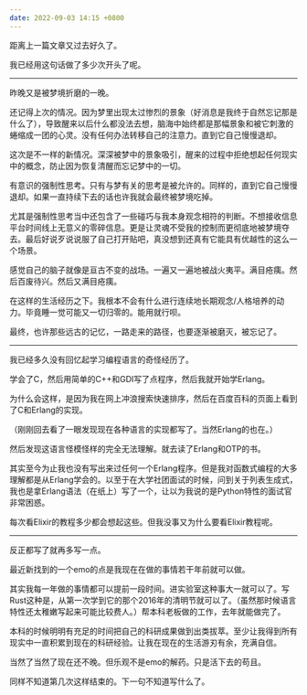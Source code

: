 ```yaml
---
date: 2022-09-03 14:15 +0800
---
```

<!-- more -->

距离上一篇文章又过去好久了。

我已经用这句话做了多少次开头了呢。

----

昨晚又是被梦境折磨的一晚。

还记得上次的情况。因为梦里出现太过惨烈的景象（好消息是我终于自然忘记那是什么了），导致醒来以后什么都没法去想，脑海中始终都是那幅景象和被它刺激的蜷缩成一团的心灵。没有任何办法转移自己的注意力。直到它自己慢慢退却。

这次是不一样的新情况。深深被梦中的景象吸引，醒来的过程中拒绝想起任何现实中的概念，防止因为恢复清醒而忘记梦中的一切。

有意识的强制性思考。只有与梦有关的思考是被允许的。同样的，直到它自己慢慢退却。如果一直持续下去的话也许我就会最终被梦境吃掉。

尤其是强制性思考当中还包含了一些碰巧与我本身观念相符的判断。不想接收信息平台时间线上无意义的零碎信息。更是让灵魂不受我的控制而更彻底地被梦境夺去。最后好说歹说说服了自己打开贴吧，真没想到还真有它能具有优越性的这么一个场景。

感觉自己的脑子就像是亘古不变的战场。一遍又一遍地被战火夷平。满目疮痍。然后百废待兴。然后又满目疮痍。

在这样的生活经历之下。我根本不会有什么进行连续地长期观念/人格培养的动力。毕竟睡一觉可能又一切归零的。能用就行呗。

最终，也许那些远古的记忆，一路走来的路径，也要逐渐被磨灭，被忘记了。

----

我已经多久没有回忆起学习编程语言的奇怪经历了。

学会了C，然后用简单的C++和GDI写了点程序，然后我就开始学Erlang。

为什么会这样，是因为我在网上冲浪搜索快速排序，然后在百度百科的页面上看到了C和Erlang的实现。

（刚刚回去看了一眼发现现在各种语言的实现都写了。当然Erlang的也在。）

然后发现这语言怪模怪样的完全无法理解。就去读了Erlang和OTP的书。

其实至今为止我也没有写出来过任何一个Erlang程序。但是我对函数式编程的大多理解都是从Erlang学会的。以至于在大学社团面试的时候，问到关于列表生成式，我也是拿Erlang语法（在纸上）写了一个，让以为我说的是Python特性的面试官非常困惑。

每次看Elixir的教程多少都会想起这些。但我没事又为什么要看Elixir教程呢。

----

反正都写了就再多写一点。

最近新找到的一个emo的点是我现在在做的事情若干年前就可以做。

其实我每一年做的事情都可以提前一段时间。进实验室这种事大一就可以了。写Rust这种是，从第一次学到它的那个2016年的清明节就可以了。（虽然那时候语言特性还太稚嫩写起来可能比较费人。）帮本科老板做的工作，去年就能做完了。

本科的时候明明有充足的时间把自己的科研成果做到出类拔萃。至少让我得到所有现实中一直积累到现在的科研经验。让我在现在的生活游刃有余，充满自信。

当然了当然了现在还不晚。但乐观不是emo的解药。只是活下去的苟且。

同样不知道第几次这样结束的。下一句不知道写什么了。
